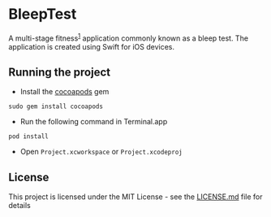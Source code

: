 # BleepTest

A multi-stage fitness<sup>[1]( https://en.wikipedia.org/wiki/Multi-stage_fitness_test)</sup> application commonly known as a bleep test. The application is created using Swift for iOS devices.

## Running the project

- Install the [cocoapods](https://cocoapods.org) gem

```
sudo gem install cocoapods
```

- Run the following command in Terminal.app

```
pod install
```

- Open `Project.xcworkspace` or `Project.xcodeproj`


## License

This project is licensed under the MIT License - see the [LICENSE.md](https://github.com/IeuanTudurPeace/BleepTest/blob/master/LICENSE.md) file for details
